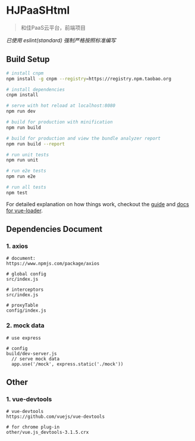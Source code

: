# HJPaaSHtml

> 和佳PaaS云平台，前端项目

_已使用 eslint(standard) 强制严格按照标准编写_

## Build Setup

``` bash
# install cnpm
npm install -g cnpm --registry=https://registry.npm.taobao.org

# install dependencies
cnpm install

# serve with hot reload at localhost:8080
npm run dev

# build for production with minification
npm run build

# build for production and view the bundle analyzer report
npm run build --report

# run unit tests
npm run unit

# run e2e tests
npm run e2e

# run all tests
npm test
```

For detailed explanation on how things work, checkout the [guide](http://vuejs-templates.github.io/webpack/) and [docs for vue-loader](http://vuejs.github.io/vue-loader).


## Dependencies Document


### 1. axios
```text
# document:
https://www.npmjs.com/package/axios

# global config
src/index.js

# interceptors
src/index.js

# proxyTable
config/index.js
```

### 2. mock data
```text
# use express 

# config
build/dev-server.js
  // serve mock data
  app.use('/mock', express.static('./mock'))
```

## Other

### 1. vue-devtools
```text
# vue-devtools
https://github.com/vuejs/vue-devtools

# for chrome plug-in
other/vue.js_devtools-3.1.5.crx
```
